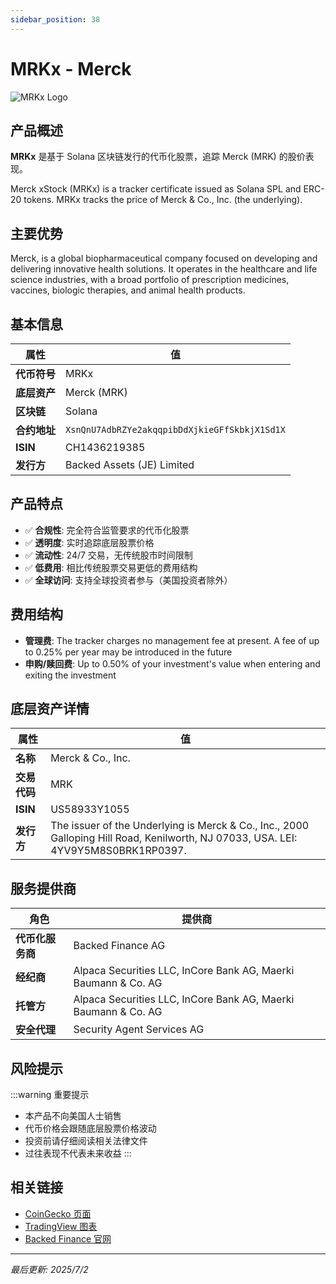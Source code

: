 ```yaml
---
sidebar_position: 38
---
```


# MRKx - Merck

![MRKx Logo](/img/tokens/MRKx.svg)

## 产品概述

**MRKx** 是基于 Solana 区块链发行的代币化股票，追踪 Merck (MRK) 的股价表现。

Merck xStock (MRKx) is a tracker certificate issued as Solana SPL and ERC-20 tokens. MRKx tracks the price of Merck & Co., Inc. (the underlying).

## 主要优势

Merck, is a global biopharmaceutical company focused on developing and delivering innovative health solutions. It operates in the healthcare and life science industries, with a broad portfolio of prescription medicines, vaccines, biologic therapies, and animal health products.


## 基本信息

| 属性 | 值 |
|------|----|
| **代币符号** | MRKx |
| **底层资产** | Merck (MRK) |
| **区块链** | Solana |
| **合约地址** | `XsnQnU7AdbRZYe2akqqpibDdXjkieGFfSkbkjX1Sd1X` |
| **ISIN** | CH1436219385 |
| **发行方** | Backed Assets (JE) Limited |

## 产品特点

- ✅ **合规性**: 完全符合监管要求的代币化股票
- ✅ **透明度**: 实时追踪底层股票价格
- ✅ **流动性**: 24/7 交易，无传统股市时间限制
- ✅ **低费用**: 相比传统股票交易更低的费用结构
- ✅ **全球访问**: 支持全球投资者参与（美国投资者除外）

## 费用结构

- **管理费**: The tracker charges no management fee at present. A fee of up to 0.25% per year may be introduced in the future
- **申购/赎回费**: Up to 0.50% of your investment's value when entering and exiting the investment

## 底层资产详情

| 属性 | 值 |
|------|----|
| **名称** | Merck & Co., Inc. |
| **交易代码** | MRK |
| **ISIN** | US58933Y1055 |
| **发行方** | The issuer of the Underlying is Merck & Co., Inc., 2000 Galloping Hill Road, Kenilworth, NJ 07033, USA. LEI: 4YV9Y5M8S0BRK1RP0397. |

## 服务提供商

| 角色 | 提供商 |
|------|----|
| **代币化服务商** | Backed Finance AG |
| **经纪商** | Alpaca Securities LLC, InCore Bank AG, Maerki Baumann & Co. AG |
| **托管方** | Alpaca Securities LLC, InCore Bank AG, Maerki Baumann & Co. AG |
| **安全代理** | Security Agent Services AG |

## 风险提示

:::warning 重要提示
- 本产品不向美国人士销售
- 代币价格会跟随底层股票价格波动
- 投资前请仔细阅读相关法律文件
- 过往表现不代表未来收益
:::

## 相关链接

- [CoinGecko 页面](https://www.coingecko.com/)
- [TradingView 图表](https://www.tradingview.com/)
- [Backed Finance 官网](https://backed.fi/)

---

*最后更新: 2025/7/2*
